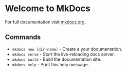 # Welcome to MkDocs

For full documentation visit [mkdocs.org](https://mkdocs.org).

## Commands

* `mkdocs new [dir-name]` - Create a your documentation.
* `mkdocs serve` - Start the live-reloading docs server.
* `mkdocs build` - Build the documentation site.
* `mkdocs help` - Print this help message.

